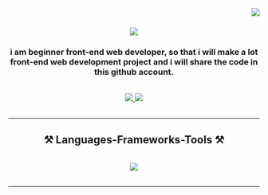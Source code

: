 <img align="right" src="https://visitor-badge.laobi.icu/badge?page_id=suhri-wrk.visitor-badge" />

<h1 align="center">
    <img src="https://readme-typing-svg.herokuapp.com/?font=Righteous&size=35&center=true&vCenter=true&width=500&height=70&duration=4000&lines=Hi+There!+👋;+I'm+Suhri!;" />
</h1>


<h3 align="center">i am beginner front-end web developer, so that i will make a lot front-end web development project and i will share the code in this github account. </h3>
<br/>
<div align="center"> 
  <a href="https://www.youtube.com/@sukoder">
    <img src="https://img.shields.io/badge/YouTube-FF0000?style=for-the-badge&logo=youtube&logoColor=white" />
  </a> 
  <a href="https://www.instagram.com/sukoder.me">
    <img src="https://img.shields.io/badge/Instagram-E4405F?style=for-the-badge&logo=instagram&logoColor=white" />
  </a>
<!-- |
  <a href="mailto:pedro.sales.muniz@gmail.com">
    <img src="https://img.shields.io/badge/Gmail-333333?style=for-the-badge&logo=gmail&logoColor=red" />
  </a>
  a href="https://linkedin.com/in/pedro-sales-muniz" target="_blank">
    <img src="https://img.shields.io/badge/LinkedIn-0077B5?style=for-the-badge&logo=linkedin&logoColor=white" target="_blank" />
  </a>
  <a href="https://salesp07.github.io" target="_blank">
     <img src="https://img.shields.io/badge/Portfolio-FF5722?style=for-the-badge&logo=todoist&logoColor=white" target="_blank" /> 
  </a>
-->
</div>

<br/>
<hr/>
 
<h2 align="center">⚒️ Languages-Frameworks-Tools ⚒️</h2>
<br/>
<div align="center">
    <img src="https://skillicons.dev/icons?i=html,css,javascript,vscode,git,github" />
    <!-- <img src="https://skillicons.dev/icons?i=html,css,javascript,typescript,vscode,git,github,react,bootstrap,tailwind,python" /> -->
</div>

<br/>
<hr/>

<!--
**suhri-wrk/suhri-wrk** is a ✨ _special_ ✨ repository because its `README.md` (this file) appears on your GitHub profile.

Here are some ideas to get you started:

- 🔭 I’m currently working on ...
- 🌱 I’m currently learning ...
- 👯 I’m looking to collaborate on ...
- 🤔 I’m looking for help with ...
- 💬 Ask me about ...
- 📫 How to reach me: ...
- 😄 Pronouns: ...
- ⚡ Fun fact: ...
-->

